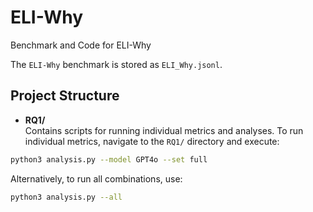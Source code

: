 # ELI-Why
Benchmark and Code for ELI-Why

The `ELI-Why` benchmark is stored as `ELI_Why.jsonl`.

## Project Structure

- **RQ1/**  
Contains scripts for running individual metrics and analyses. To run individual metrics, navigate to the `RQ1/` directory and execute:
```bash
python3 analysis.py --model GPT4o --set full
```
Alternatively, to run all combinations, use:
```bash
python3 analysis.py --all
```